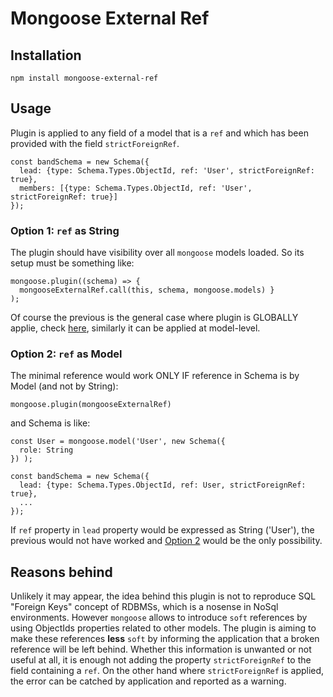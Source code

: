 # Mongoose External Ref

## Installation

    npm install mongoose-external-ref

## Usage

Plugin is applied to any field of a model that is a `ref` and which has been provided with the field `strictForeignRef`.

    const bandSchema = new Schema({
      lead: {type: Schema.Types.ObjectId, ref: 'User', strictForeignRef: true},
      members: [{type: Schema.Types.ObjectId, ref: 'User', strictForeignRef: true}]
    });

### Option 1: `ref` as String

The plugin should have visibility over all `mongoose` models loaded.
So its setup must be something like:

    mongoose.plugin((schema) => { 
      mongooseExternalRef.call(this, schema, mongoose.models) }
    );

Of course the previous is the general case where plugin is GLOBALLY applie, check [here](https://mongoosejs.com/docs/plugins.html#global),
similarly it can be applied at model-level.

### Option 2: `ref` as Model

The minimal reference would work ONLY IF reference in Schema is by Model (and not by String):

    mongoose.plugin(mongooseExternalRef)

and Schema is like:

    const User = mongoose.model('User', new Schema({
      role: String
    }) );

    const bandSchema = new Schema({
      lead: {type: Schema.Types.ObjectId, ref: User, strictForeignRef: true},
      ...
    });

If `ref` property in `lead` property would be expressed as String ('User'), the previous would not have worked and
[Option 2](#option-2-ref-as-model) would be the only possibility.

## Reasons behind

Unlikely it may appear, the idea behind this plugin is not to reproduce SQL "Foreign Keys" concept of RDBMSs, which is a nosense in NoSql environments.
However `mongoose` allows to introduce `soft` references by using ObjectIds properties related to other models.
The plugin is aiming to make these references **less** `soft` by informing the application that a broken reference will be left behind.
Whether this information is unwanted or not useful at all, it is enough not adding the property `strictForeignRef` to the field containing a `ref`.
On the other hand where `strictForeignRef` is applied, the error can be catched by application and reported as a warning.
